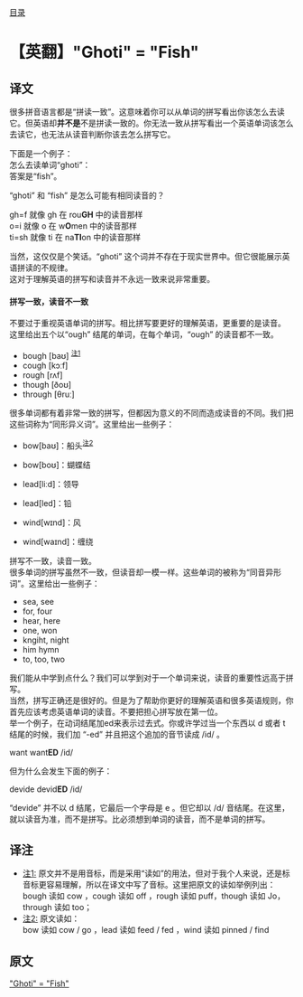 [目录](./)

# 【英翻】"Ghoti" = "Fish"

## 译文

很多拼音语言都是“拼读一致”。这意味着你可以从单词的拼写看出你该怎么去读它。但英语却**并不是**不是拼读一致的。你无法一致从拼写看出一个英语单词该怎么去读它，也无法从读音判断你该去怎么拼写它。

下面是一个例子：  
怎么去读单词“ghoti”：  
答案是“fish”。

“ghoti” 和 “fish” 是怎么可能有相同读音的？

gh=f 就像 gh 在 rou**GH** 中的读音那样  
o=i 就像 o 在 w**O**men 中的读音那样  
ti=sh 就像 ti 在 na**TI**on 中的读音那样

当然，这仅仅是个笑话。“ghoti” 这个词并不存在于现实世界中。但它很能展示英语拼读的不规律。  
这对于理解英语的拼写和读音并不永远一致来说非常重要。

#### 拼写一致，读音不一致

不要过于重视英语单词的拼写。相比拼写要更好的理解英语，更重要的是读音。  
这里给出五个以“ough” 结尾的单词，在每个单词，“ough” 的读音都不一致。

* bough [baʊ] <sup id="a0"><a href="#f0">注1</a></sup>
* cough [kɔːf]
* rough [rʌf]
* though [ðoʊ]
* through [θruː]

很多单词都有着非常一致的拼写，但都因为意义的不同而造成读音的不同。我们把这些词称为“同形异义词”。这里给出一些例子：


* bow[baʊ]：船头<sup id="a0"><a href="#f0">注2</a></sup>
* bow[boʊ]：蝴蝶结


* lead[liːd]：领导
* lead[led]：铅


* wind[wɪnd]：风
* wind[waɪnd]：缠绕


拼写不一致，读音一致。  
很多单词的拼写虽然不一致，但读音却一模一样。这些单词的被称为“同音异形词”。这里给出一些例子：

* sea, see
* for, four
* hear, here
* one, won
* kngiht, night
* him hymn
* to, too, two

我们能从中学到点什么？我们可以学到对于一个单词来说，读音的重要性远高于拼写。  
当然，拼写正确还是很好的。但是为了帮助你更好的理解英语和很多英语规则，你首先应该考虑英语单词的读音。不要把担心拼写放在第一位。  
举一个例子，在动词结尾加ed来表示过去式。你或许学过当一个东西以 d 或者 t 结尾的时候，我们加 “-ed” 并且把这个追加的音节读成 /id/ 。

want want**ED** /id/

但为什么会发生下面的例子：

devide devid**ED** /id/

“devide” 并不以 d 结尾，它最后一个字母是 e 。但它却以 /d/ 音结尾。在这里，就以读音为准，而不是拼写。比必须想到单词的读音，而不是单词的拼写。

## 译注

* <span id="f0"><a href="#a0">注1:</a></span> 原文并不是用音标，而是采用“读如”的用法，但对于我个人来说，还是标音标更容易理解，所以在译文中写了音标。这里把原文的读如举例列出：<br />bough 读如 cow ，cough 读如 off ，rough 读如 puff，though 读如 Jo，through 读如 too；
* <span id="f0"><a href="#a0">注2:</a></span> 原文读如：<br />bow 读如 cow / go ，lead 读如 feed / fed ，wind 读如 pinned / find

## 原文

["Ghoti" = "Fish"](https://www.englishclub.com/esl-articles/199909.php)